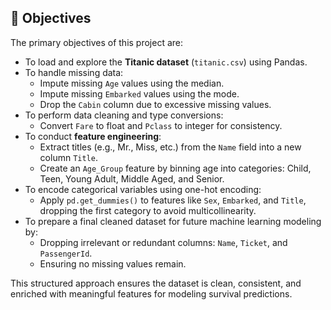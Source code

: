 ## 🎯 Objectives

The primary objectives of this project are:

- To load and explore the **Titanic dataset** (`titanic.csv`) using Pandas.
- To handle missing data:
  - Impute missing `Age` values using the median.
  - Impute missing `Embarked` values using the mode.
  - Drop the `Cabin` column due to excessive missing values.
- To perform data cleaning and type conversions:
  - Convert `Fare` to float and `Pclass` to integer for consistency.
- To conduct **feature engineering**:
  - Extract titles (e.g., Mr., Miss, etc.) from the `Name` field into a new column `Title`.
  - Create an `Age_Group` feature by binning age into categories: Child, Teen, Young Adult, Middle Aged, and Senior.
- To encode categorical variables using one-hot encoding:
  - Apply `pd.get_dummies()` to features like `Sex`, `Embarked`, and `Title`, dropping the first category to avoid multicollinearity.
- To prepare a final cleaned dataset for future machine learning modeling by:
  - Dropping irrelevant or redundant columns: `Name`, `Ticket`, and `PassengerId`.
  - Ensuring no missing values remain.

This structured approach ensures the dataset is clean, consistent, and enriched with meaningful features for modeling survival predictions.
